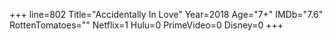 +++
line=802
Title="Accidentally In Love"
Year=2018
Age="7+"
IMDb="7.6"
RottenTomatoes=""
Netflix=1
Hulu=0
PrimeVideo=0
Disney=0
+++

